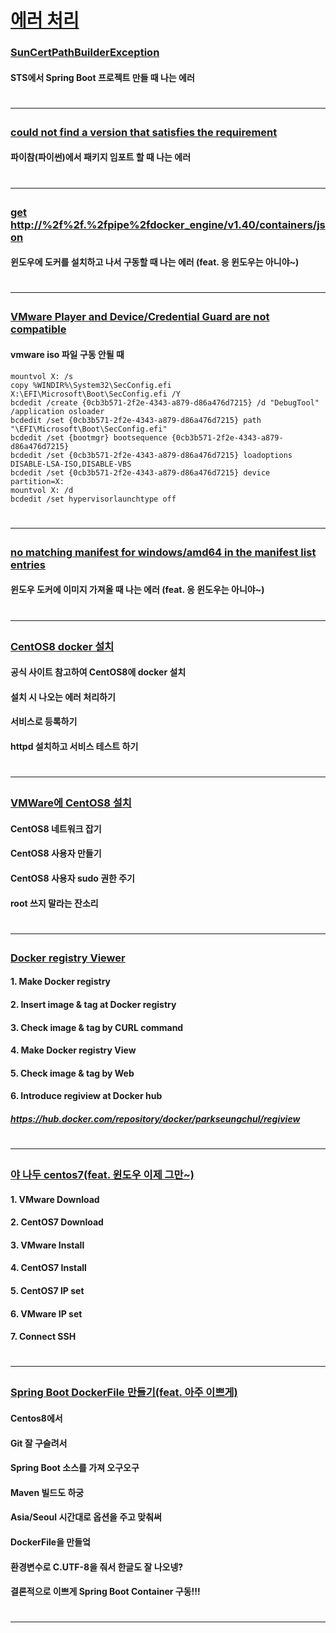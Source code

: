 # [에러 처리](https://www.youtube.com/playlist?list=PLogzC_RPf25HEhe3ppTA_gWglxa853jgd)

### [SunCertPathBuilderException](https://youtu.be/DufIIA1BvZg)
#### STS에서 Spring Boot 프로젝트 만들 때 나는 에러 
# <hr>

### [could not find a version that satisfies the requirement](https://youtu.be/oZrPcm6vxSI)
#### 파이참(파이썬)에서 패키지 임포트 할 때 나는 에러
# <hr>

### [get http://%2f%2f.%2fpipe%2fdocker_engine/v1.40/containers/json](https://youtu.be/fh2-vkJyGoc)
#### 윈도우에 도커를 설치하고 나서 구동할 때 나는 에러 (feat. 응 윈도우는 아니야~)
# <hr>


### [VMware Player and Device/Credential Guard are not compatible](https://youtu.be/7zVQMglTWTc)
#### vmware iso 파일 구동 안될 때 
```
mountvol X: /s
copy %WINDIR%\System32\SecConfig.efi X:\EFI\Microsoft\Boot\SecConfig.efi /Y
bcdedit /create {0cb3b571-2f2e-4343-a879-d86a476d7215} /d "DebugTool" /application osloader
bcdedit /set {0cb3b571-2f2e-4343-a879-d86a476d7215} path "\EFI\Microsoft\Boot\SecConfig.efi"
bcdedit /set {bootmgr} bootsequence {0cb3b571-2f2e-4343-a879-d86a476d7215}
bcdedit /set {0cb3b571-2f2e-4343-a879-d86a476d7215} loadoptions DISABLE-LSA-ISO,DISABLE-VBS
bcdedit /set {0cb3b571-2f2e-4343-a879-d86a476d7215} device partition=X:
mountvol X: /d
bcdedit /set hypervisorlaunchtype off
```
# <hr>

### [no matching manifest for windows/amd64 in the manifest list entries](https://youtu.be/fh2-vkJyGoc)
#### 윈도우 도커에 이미지 가져올 때 나는 에러 (feat. 응 윈도우는 아니야~)
# <hr>

### [CentOS8 docker 설치](https://youtu.be/wd5EdxRjlME)
#### 공식 사이트 참고하여 CentOS8에 docker 설치
#### 설치 시 나오는 에러 처리하기
#### 서비스로 등록하기
#### httpd 설치하고 서비스 테스트 하기
# <hr>

### [VMWare에 CentOS8 설치](https://youtu.be/qNtOO8CGewM)
#### CentOS8 네트워크 잡기
#### CentOS8 사용자 만들기
#### CentOS8 사용자 sudo 권한 주기
#### root 쓰지 말라는 잔소리
# <hr>

### [Docker registry Viewer](https://youtu.be/hU5DRg4TAUE)
#### 1. Make Docker registry 
#### 2. Insert image & tag at Docker registry
#### 3. Check image & tag by CURL command
#### 4. Make Docker registry View 
#### 5. Check image & tag by Web
#### 6. Introduce regiview at Docker hub
##### https://hub.docker.com/repository/docker/parkseungchul/regiview
# <hr>

### [야 나두 centos7(feat. 윈도우 이제 그만~)](https://youtu.be/ncE6vP74_5o)
#### 1. VMware Download 
#### 2. CentOS7 Download 
#### 3. VMware Install
#### 4. CentOS7 Install 
#### 5. CentOS7 IP set
#### 6. VMware IP set
#### 7. Connect SSH 
# <hr>

### [Spring Boot DockerFile 만들기(feat. 아주 이쁘게)](https://youtu.be/MJkbRYiQKCE)
#### Centos8에서
#### Git 잘 구슬려서 
#### Spring Boot 소스를 가져 오구오구
#### Maven 빌드도 하궁
#### Asia/Seoul 시간대로 옵션을 주고 맞춰써
#### DockerFile을 만들엌
#### 환경변수로 C.UTF-8을 줘서 한글도 잘 나오넹?
#### 결론적으로 이쁘게 Spring Boot Container 구동!!!
# <hr>
